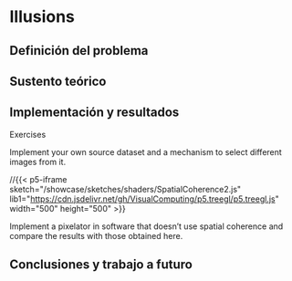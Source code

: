 # Illusions

## Definición del problema






## Sustento teórico

## Implementación y resultados


Exercises

Implement your own source dataset and a mechanism to select different images from it.

//{{< p5-iframe sketch="/showcase/sketches/shaders/SpatialCoherence2.js" lib1="https://cdn.jsdelivr.net/gh/VisualComputing/p5.treegl/p5.treegl.js" width="500" height="500" >}}

Implement a pixelator in software that doesn’t use spatial coherence and compare the results with those obtained here.
## Conclusiones y trabajo a futuro
